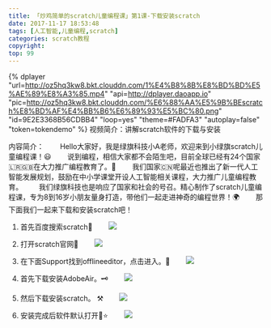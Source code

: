 ```yaml
---
title: 「炒鸡简单的scratch儿童编程课」第1课-下载安装scratch
date: 2017-11-17 18:53:48
tags: [人工智能,儿童编程,scratch]
categories: scratch教程
copyright:
top: 99
---
```


{% dplayer "url=http://oz5hq3kw8.bkt.clouddn.com/1%E4%B8%8B%E8%BD%BD%E5%AE%89%E8%A3%85.mp4" "api=http://dplayer.daoapp.io" "pic=http://oz5hq3kw8.bkt.clouddn.com/%E6%88%AA%E5%9B%BEscratch%E8%BD%AF%E4%BB%B6%E6%89%93%E5%BC%80.png" "id=9E2E3368B56CDBB4" "loop=yes" "theme=#FADFA3" "autoplay=false" "token=tokendemo" %}
视频简介：讲解scratch软件的下载与安装

内容简介：
&#8195;&#8195;Hello大家好，我是绿旗科技小A老师，欢迎来到小绿旗scratch儿童编程课！😃
&#8195;&#8195;说到编程，相信大家都不会陌生吧，目前全球已经有24个国家🇱🇷🇬🇧在大力推广编程教育了。🐸
&#8195;&#8195;我们国家🇨🇳呢最近也推出了新一代人工智能发展规划，鼓励在中小学课堂开设人工智能相关课程，大力推广儿童编程教育。
&#8195;&#8195;我们绿旗科技也是响应了国家和社会的号召。精心制作了scratch儿童编程课，专为8到16岁小朋友量身打造，带他们一起走进神奇的编程世界！🌍
&#8195;&#8195;那下面我们一起来下载和安装scratch吧！
<!--more-->

1. 首先百度搜索scratch🔎
&#8195;&#8195;![](http://oz5hq3kw8.bkt.clouddn.com/baidusosuo.png?imageMogr2/thumbnail/!75p)

2. 打开scratch官网🐯
&#8195;&#8195;![](http://oz5hq3kw8.bkt.clouddn.com/scratch%E5%AE%98%E7%BD%91.png?imageMogr2/thumbnail/!70p)

3. 在下面Support找到offlineeditor，点击进入。🛫
	&#8195;&#8195;![](http://oz5hq3kw8.bkt.clouddn.com/offlineeditor.png)

4. 首先下载安装AdobeAir。🗝
&#8195;&#8195;![](http://oz5hq3kw8.bkt.clouddn.com/xiazaiAdobeair.png?imageMogr2/thumbnail/!100p)

5. 然后下载安装scratch。 ⚒
&#8195;&#8195;![](http://oz5hq3kw8.bkt.clouddn.com/%E4%B8%8B%E8%BD%BD%E7%A6%BB%E7%BA%BF%E7%BC%96%E8%BE%91%E5%99%A8.png?imageMogr2/thumbnail/!100p)
6. 安装完成后软件默认打开🌟⭐️
&#8195;&#8195;![](http://oz5hq3kw8.bkt.clouddn.com/%E6%88%AA%E5%9B%BEscratch%E8%BD%AF%E4%BB%B6%E6%89%93%E5%BC%80.png?imageMogr2/thumbnail/!100p)

